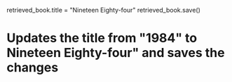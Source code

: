 retrieved_book.title = "Nineteen Eighty-four"
retrieved_book.save()
# Updates the title from "1984" to Nineteen Eighty-four" and saves the changes